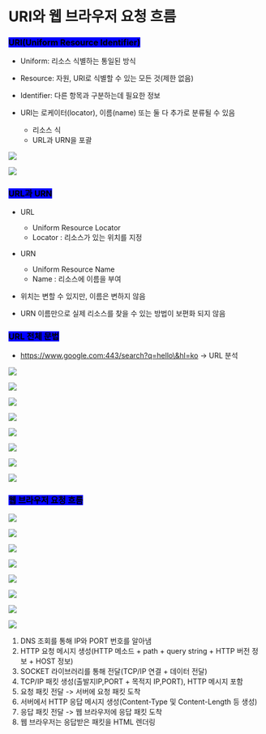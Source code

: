 # URI와 웹 브라우저 요청 흐름

### <mark style="background-color:blue;">URI(Uniform Resource Identifier)</mark>

* Uniform: 리소스 식별하는 통일된 방식&#x20;
* Resource: 자원, URI로 식별할 수 있는 모든 것(제한 없음)
*   Identifier: 다른 항목과 구분하는데 필요한 정보


* URI는 로케이터(locator), 이름(name) 또는 둘 다 추가로 분류될 수 있음
  * 리소스 식
  * URL과 URN을 포괄 &#x20;

![](<../.gitbook/assets/image (29).png>)

![](<../.gitbook/assets/image (35).png>)

### <mark style="background-color:blue;">URL과 URN</mark>

* URL
  * Uniform Resource Locator
  * Locator : 리소스가 있는 위치를 지정  &#x20;
*   URN

    * Uniform Resource Name
    * Name : 리소스에 이름을 부여&#x20;


* 위치는 변할 수 있지만, 이름은 변하지 않음
* URN 이름만으로 실제 리소스를 찾을 수 있는 방법이 보편화 되지 않음&#x20;



### <mark style="background-color:blue;">URL 전체 문법</mark>

* https://www.google.com:443/search?q=hello\&hl=ko -> URL 분석&#x20;

&#x20;

![](<../.gitbook/assets/image (3).png>)

![](<../.gitbook/assets/image (25).png>)

![](<../.gitbook/assets/image (6).png>)

![](<../.gitbook/assets/image (23).png>)

![](<../.gitbook/assets/image (33).png>)

![](<../.gitbook/assets/image (1).png>)

![](<../.gitbook/assets/image (2).png>)

![](<../.gitbook/assets/image (17).png>)



### <mark style="background-color:blue;">웹 브라우저 요청 흐름</mark>

![](<../.gitbook/assets/image (21).png>)

![](<../.gitbook/assets/image (5).png>)

![](<../.gitbook/assets/image (32).png>)

![](<../.gitbook/assets/image (31).png>)

![](<../.gitbook/assets/image (28).png>)

![](<../.gitbook/assets/image (4).png>)

![](<../.gitbook/assets/image (36).png>)

![](<../.gitbook/assets/image (19).png>)

1. DNS 조회를 통해 IP와 PORT 번호를 알아냄
2. HTTP 요청 메시지 생성(HTTP 메소드 + path + query string + HTTP 버전 정보 + HOST 정보)
3. SOCKET 라이브러리를 통해 전달(TCP/IP 연결 + 데이터 전달)
4. TCP/IP 패킷 생성(출발지IP,PORT + 목적지 IP,PORT), HTTP 메시지 포함
5. 요청 패킷 전달 -> 서버에 요청 패킷 도착 &#x20;
6. 서버에서  HTTP 응답 메시지 생성(Content-Type 및 Content-Length 등 생성)
7. 응답 패킷 전달 -> 웹 브라우저에 응답 패킷 도착   &#x20;
8. 웹 브라우저는 응답받은 패킷을 HTML 렌더링    &#x20;
